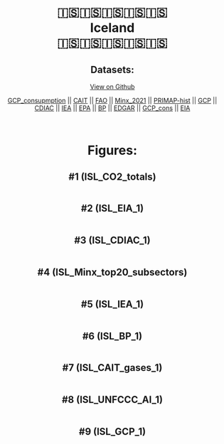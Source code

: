 
<center>
<h1 align="center">
🇮🇸🇮🇸🇮🇸🇮🇸🇮🇸
<br>
Iceland
<br>
🇮🇸🇮🇸🇮🇸🇮🇸🇮🇸
</h1>
<h2>Datasets:</h2>
<p><a href="https://github.com/dquintani/GreenhouseData/tree/master/country_data/ISL_Iceland/data">View on Github</a>
<br></p><p><a href="data/ISL_GCP_consupmption.csv">GCP_consupmption</a> || <a href="data/ISL_CAIT.csv">CAIT</a> || <a href="data/ISL_FAO.csv">FAO</a> || <a href="data/ISL_Minx_2021.csv">Minx_2021</a> || <a href="data/ISL_PRIMAP-hist.csv">PRIMAP-hist</a> || <a href="data/ISL_GCP.csv">GCP</a> || <a href="data/ISL_CDIAC.csv">CDIAC</a> || <a href="data/ISL_IEA.csv">IEA</a> || <a href="data/ISL_EPA.csv">EPA</a> || <a href="data/ISL_BP.csv">BP</a> || <a href="data/ISL_EDGAR.csv">EDGAR</a> || <a href="data/ISL_GCP_cons.csv">GCP_cons</a> || <a href="data/ISL_EIA.csv">EIA</a></p><p><br></p>
<h1>Figures:</h1><h2>#1 (ISL_CO2_totals)</h2>
<p><img alt="" src="figures/ISL_CO2_totals.png" /></p><h2>#2 (ISL_EIA_1)</h2>
<p><img alt="" src="figures/ISL_EIA_1.png" /></p><h2>#3 (ISL_CDIAC_1)</h2>
<p><img alt="" src="figures/ISL_CDIAC_1.png" /></p><h2>#4 (ISL_Minx_top20_subsectors)</h2>
<p><img alt="" src="figures/ISL_Minx_top20_subsectors.png" /></p><h2>#5 (ISL_IEA_1)</h2>
<p><img alt="" src="figures/ISL_IEA_1.png" /></p><h2>#6 (ISL_BP_1)</h2>
<p><img alt="" src="figures/ISL_BP_1.png" /></p><h2>#7 (ISL_CAIT_gases_1)</h2>
<p><img alt="" src="figures/ISL_CAIT_gases_1.png" /></p><h2>#8 (ISL_UNFCCC_AI_1)</h2>
<p><img alt="" src="figures/ISL_UNFCCC_AI_1.png" /></p><h2>#9 (ISL_GCP_1)</h2>
<p><img alt="" src="figures/ISL_GCP_1.png" /></p>